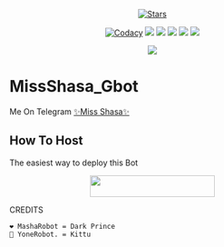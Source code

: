 <p align="center">
    <a href="https://github.com/MdNoor786/ShasaBot/stargazers"><img src="https://img.shields.io/github/stars/MdNoor786/ShasaBot?label=Stars&style=flat-square&logo=github&color=F10070" alt="Stars" /></a>
</p>
<p align="center">
    <a href="https://app.codacy.com/manual/MdNoor786/ShasaBot/dashboard"> <img src="https://img.shields.io/codacy/grade/4d58f2a402b54aed8a7d95f7add45a81?color=brightgreen&logo=codacy&logoColor=green&style=for-the-badge" alt="Codacy" /></a>
    <a href="https://github.com/MdNoor786/ShasaBot"> <img src="https://img.shields.io/github/repo-size/MdNoor786/ShasaBot?color=orange&logo=github&logoColor=green&style=for-the-badge" /></a>
    <a href="https://github.com/MdNoor786/ShasaBot/commits/prince"> <img src="https://img.shields.io/github/last-commit/MdNoor786/ShasaBot?color=blue&logo=github&logoColor=green&style=for-the-badge" /></a>
    <a href="https://github.com/MdNoor786/ShasaBot/issues"> <img src="https://img.shields.io/github/issues/MdNoor786/ShasaBot?color=blueviolet&logo=github&logoColor=green&style=for-the-badge" /></a>
    <a href="https://github.com/MdNoor786/ShasaBot/network/members"> <img src="https://img.shields.io/github/forks/MdNoor786/ShasaBot?color=red&logo=github&logoColor=green&style=for-the-badge" /></a>  
    <a href="https://pypi.org/project/Telethon/"> <img src="https://img.shields.io/pypi/v/telethon?color=yellow&label=telethon&logo=python&logoColor=green&style=for-the-badge" /></a>
</p>

<p align="center">
  <img src="https://telegra.ph/file/977804a3688cded6ba673.jpg">
</p>

# MissShasa_Gbot
Me On Telegram [✨Miss Shasa✨](http://t.me/MissShasa_bot)

## How To Host
The easiest way to deploy this Bot
<p align="center"><a href="https://heroku.com/deploy?template=https://github.com/MdNoor786/ShasaBot"> <img src="https://img.shields.io/badge/Deploy%20To%20Heroku-black?style=for-the-badge&logo=heroku" width="220" height="38.45"/></a></p>
 
CREDITS
```
❤️ MashaRobot = Dark Prince
💜 YoneRobot. = Kittu 




```
